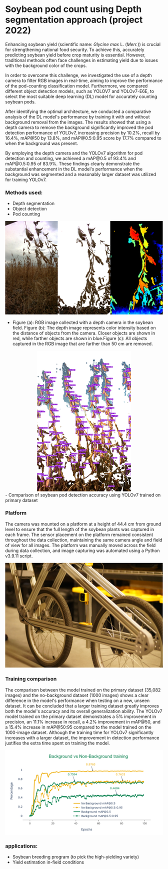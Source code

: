 # Soybean pod count using Depth segmentation approach (project 2022)

<p>Enhancing soybean yield (scientific name: <em>Glycine max</em> L. (<em>Merr.</em>)) is crucial for strengthening national food security. To achieve this, accurately predicting soybean yield before crop maturity is essential. However, traditional methods often face challenges in estimating yield due to issues with the background color of the crops.</p>

<p>In order to overcome this challenge, we investigated the use of a depth camera to filter RGB images in real-time, aiming to improve the performance of the pod-counting classification model. Furthermore, we compared different object detection models, such as YOLOV7 and YOLOv7-E6E, to select the most suitable deep learning (DL) model for accurately counting soybean pods.</p>

<p>After identifying the optimal architecture, we conducted a comparative analysis of the DL model's performance by training it with and without background removal from the images. The results showed that using a depth camera to remove the background significantly improved the pod detection performance of YOLOv7, increasing precision by 10.2%, recall by 16.4%, mAP@50 by 13.8%, and mAP@0.5:0.95 score by 17.7% compared to when the background was present.</p>

<p>By employing the depth camera and the YOLOv7 algorithm for pod detection and counting, we achieved a mAP@0.5 of 93.4% and mAP@0.5:0.95 of 83.9%. These findings clearly demonstrate the substantial enhancement in the DL model's performance when the background was segmented and a reasonably larger dataset was utilized for training YOLOv7.</p>

### Methods used:
- Depth segmentation
- Object detection
- Pod counting

<div align="center">
    <img src="mouseRGB.png" width="600">
</div>

- Figure (a): RGB image collected with a depth camera in the soybean field. Figure (b): The depth image represents color intensity based on the distance of objects from the camera. Closer objects are shown in red, while farther objects are shown in blue.Figure (c): All objects captured in the RGB image that are farther than 50 cm are removed. </figcaption>

<div align="center">
  <img src="5.png" width="300" height="450">
</div>
- Comparison of soybean pod detection accuracy using YOLOv7 trained on primary dataset

### Platform
  <p>The camera was mounted on a platform at a height of 44.4 cm from ground level to ensure that the full length of the soybean plants was captured in each frame. The sensor placement on the platform remained consistent throughout the data collection, maintaining the same camera angle and field of view for all images. The platform was manually moved across the field during data collection, and image capturing was automated using a Python v3.9.11 script.</p>

<div align="center">
  <img src="platform.png" width="600">
</div>

### Training comparison
  <p>The comparison between the model trained on the primary dataset (35,082 images) and the no-background dataset (1000 images) shows a clear difference in the model's performance when testing on a new, unseen dataset. It can be concluded that a larger training dataset greatly improves both the model's accuracy and its overall generalization ability. The YOLOv7 model trained on the primary dataset demonstrates a 5% improvement in precision, an 11.1% increase in recall, a 4.2% improvement in mAP@50, and a 15.4% increase in mAP@50:95 compared to the model trained on the 1000-image dataset. Although the training time for YOLOv7 significantly increases with a larger dataset, the improvement in detection performance justifies the extra time spent on training the model.</p>

<div align="center">
  <img src="Training_comparison.png" width="600">
</div>

### applications: 
- Soybean breeding program (to pick the high-yielding variety)
- Yield estimation in-field conditions
